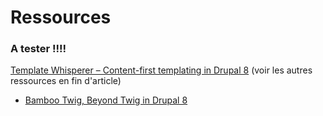 # Ressources

### A tester !!!! 

[Template Whisperer – Content-first templating in Drupal 8](https://antistatique.net/blog/template-whisperer-content-first-templating-in-drupal-8) \(voir les autres ressources en fin d'article\)  
+ [Bamboo Twig, Beyond Twig in Drupal 8](https://antistatique-website-2020.vercel.app/blog/bamboo-twig-beyond-twig-in-drupal-8)



